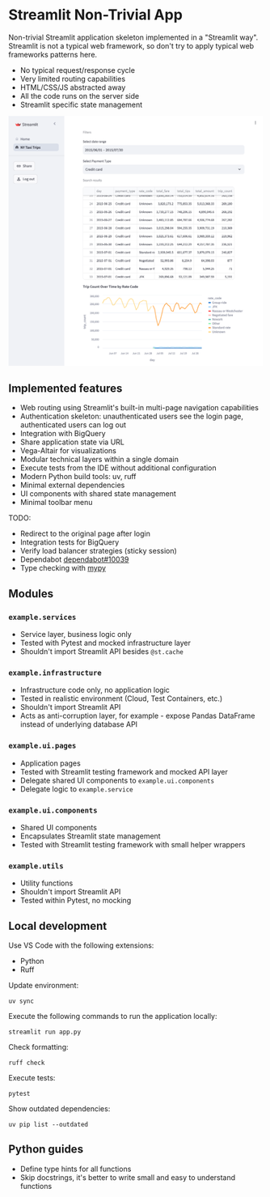 # Streamlit Non-Trivial App

Non-trivial Streamlit application skeleton implemented in a "Streamlit way".
Streamlit is not a typical web framework, so don't try to apply typical web frameworks patterns here.

* No typical request/response cycle
* Very limited routing capabilities
* HTML/CSS/JS abstracted away
* All the code runs on the server side
* Streamlit specific state management

![Screenshot](screenshot.png)

## Implemented features

* Web routing using Streamlit's built-in multi-page navigation capabilities
* Authentication skeleton: unauthenticated users see the login page, authenticated users can log out
* Integration with BigQuery
* Share application state via URL
* Vega-Altair for visualizations
* Modular technical layers within a single domain
* Execute tests from the IDE without additional configuration
* Modern Python build tools: uv, ruff
* Minimal external dependencies
* UI components with shared state management
* Minimal toolbar menu

TODO:

* Redirect to the original page after login
* Integration tests for BigQuery
* Verify load balancer strategies (sticky session)
* Dependabot [dependabot#10039](https://github.com/dependabot/dependabot-core/issues/10039)
* Type checking with [mypy](https://mypy.readthedocs.io/)

## Modules

### `example.services`

* Service layer, business logic only
* Tested with Pytest and mocked infrastructure layer
* Shouldn't import Streamlit API besides `@st.cache`

### `example.infrastructure`

* Infrastructure code only, no application logic
* Tested in realistic environment (Cloud, Test Containers, etc.)
* Shouldn't import Streamlit API
* Acts as anti-corruption layer, for example - expose Pandas DataFrame instead of underlying database API

### `example.ui.pages`

* Application pages
* Tested with Streamlit testing framework and mocked API layer
* Delegate shared UI components to `example.ui.components`
* Delegate logic to `example.service`

### `example.ui.components`

* Shared UI components
* Encapsulates Streamlit state management
* Tested with Streamlit testing framework with small helper wrappers

### `example.utils`

* Utility functions
* Shouldn't import Streamlit API
* Tested within Pytest, no mocking

## Local development

Use VS Code with the following extensions:

* Python
* Ruff

Update environment:

```shell
uv sync
```

Execute the following commands to run the application locally:

```shell
streamlit run app.py
```

Check formatting:

```shell
ruff check
```

Execute tests:

```shell
pytest
```

Show outdated dependencies:

```shell
uv pip list --outdated
```

## Python guides

* Define type hints for all functions
* Skip docstrings, it's better to write small and easy to understand functions
